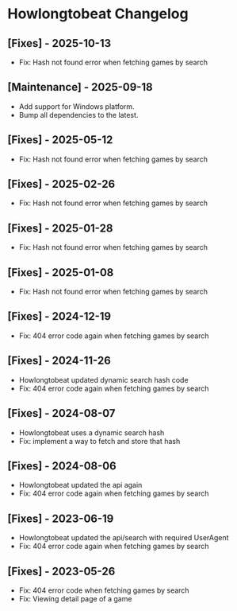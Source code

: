 # Howlongtobeat Changelog

## [Fixes] - 2025-10-13

- Fix: Hash not found error when fetching games by search

## [Maintenance] - 2025-09-18

- Add support for Windows platform.
- Bump all dependencies to the latest.

## [Fixes] - 2025-05-12

- Fix: Hash not found error when fetching games by search

## [Fixes] - 2025-02-26

- Fix: Hash not found error when fetching games by search

## [Fixes] - 2025-01-28

- Fix: Hash not found error when fetching games by search

## [Fixes] - 2025-01-08

- Fix: Hash not found error when fetching games by search

## [Fixes] - 2024-12-19

- Fix: 404 error code again when fetching games by search

## [Fixes] - 2024-11-26

- Howlongtobeat updated dynamic search hash code
- Fix: 404 error code again when fetching games by search

## [Fixes] - 2024-08-07

- Howlongtobeat uses a dynamic search hash
- Fix: implement a way to fetch and store that hash

## [Fixes] - 2024-08-06

- Howlongtobeat updated the api again
- Fix: 404 error code again when fetching games by search

## [Fixes] - 2023-06-19

- Howlongtobeat updated the api/search with required UserAgent
- Fix: 404 error code again when fetching games by search

## [Fixes] - 2023-05-26

- Fix: 404 error code when fetching games by search
- Fix: Viewing detail page of a game
